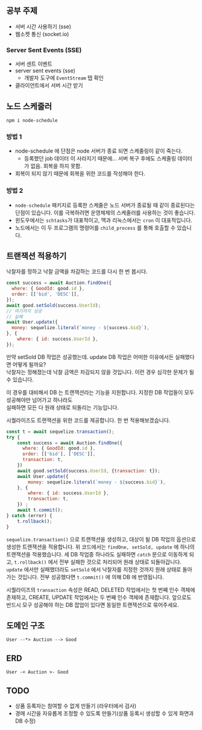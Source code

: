 ## 공부 주제
* 서버 시간 사용하기 (sse)
* 웹소켓 통신 (socket.io)

### Server Sent Events (SSE)
* 서버 센트 이벤트
* server sent events (sse)
  * 개발자 도구에 `EventStream` 탭 확인
* 클라이언트에서 서버 시간 받기

## 노드 스케줄러
```
npm i node-schedule
```

### 방법 1
* node-schedule 에 단점은 node 서버가 종료 되면 스케줄링이 같이 죽는다.
  * 등록했던 job 데이터 이 사라지기 때문에... 서버 복구 후에도 스케줄링 데이터가 없음. 회복을 하지 못함.
* 회복이 되지 않기 때문에 회복을 위한 코드를 작성해야 한다.

### 방법 2
* `node-schedule` 패키지로 등록한 스케줄은 노드 서버가 종료될 때 같이 종료된다는 단점이 있습니다.
이를 극복하려면 운영체제의 스케줄러를 사용하는 것이 좋습니다.
* 윈도우에서는 `schtasks`가 대표적이고, 맥과 리눅스에서는 `cron` 이 대표적입니다.
* 노드에서는 이 두 프로그램의 명령어를 `child_process` 를 통해 호출할 수 있습니다.

## 트랜잭션 적용하기
낙찰자를 정하고 낙찰 금액을 차감하는 코드를 다시 한 번 봅시다.

```javascript
const success = await Auction.findOne({
  where: { GoodId: good.id },
  order: [['bid', 'DESC']],
});
await good.setSold(success.UserId);
// 여기까지 성공
// 실패
await User.update({
  money: sequelize.literal(`money - ${success.bid}`),
}, {
    where: { id: success.UserId },
});
```

만약 setSold DB 작업은 성공했는데. update DB 작업은 어떠한 이유에서든 실패했다면 어떻게 될까요?  
낙찰자는 정해졌는데 낙찰 금액은 차감되지 않을 것입니다. 이런 경우 심각한 문제가 될 수 있습니다.

이 경우를 대비해서  DB 는 트랜잭션라는 기능을 지원합니다. 지정한 DB 작업들이 모두 성공해야만 넘어가고 하나라도  
실패하면 모든 다 원래 상태로 되돌리는 기능입니다.  

시퀄라이즈도 트랜잭션을 위한 코드를 제공합니다. 한 번 적용해보겠습니다.

```javascript
const t = await sequelize.transaction();
try {
    const success = await Auction.findOne({
      where: { GoodId: good.id },
      order: [['bid'], ['DESC']],
      transaction: t,
    })
    await good.setSold(success.UserId, {transaction: t});
    await User.update({
        money: sequelize.literal(`money - ${success.bid}`),
    }, {
        where: { id: success.UserId },
        transaction: t,
    }) ;
    await t.commit();
} catch (error) {
    t.rollback();
}
```
`sequelize.transaction()` 으로 트랜잭션을 생성하고, 대상이 될 DB 작업의 옵션으로 생성한 트랜잭션을
적용합니다. 위 코드에서는 `findOne, setSold, update` 에 하나의 트랜잭션을 적용했습니다. 세 DB 작업중
하나라도 실패하면 `catch` 문으로 이동하게 되고, `t.rollback()` 에서 전부 실패한 것으로 처리되어 원래 상태로 되돌아갑니다.
`update` 에서만 실패했더라도 `setSold` 에서 낙찰자를 지정한 것까지 원래 상태로 돌아가는 것입니다. 전부
성공했다면 `t.commit()` 에 의해 DB 에 반영됩니다.

시퀄라이즈의 `transaction` 속성은 READ, DELETED 작업에서는 첫 번째 인수 객체에 존재하고, CREATE, UPDATE 작업에서는
두 번째 인수 객체에 존재합니다. 앞으로도 반드시 모구 성공해야 하는 DB 잡업이 있다면 동일한 트랜잭션으로 묶어주세요.

## 도메인 구조
```
User --*> Auction --> Good
```

## ERD
```
User -< Auction >- Good
```

## TODO
* 상품 등록자는 참여할 수 없게 만들기 (라우터에서 검사)
* 경매 시간을 자유롭게 조정할 수 있도록 만들기(상품 등록시 생성할 수 있게 화면과 DB 수정)
